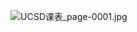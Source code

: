 <!-- <object data="https://github.com/The-chosen/The-chosen.github.io/tree/master/pdfs/try.pdf" type="application/pdf" width="700px" height="700px">
    <embed src="https://github.com/The-chosen/The-chosen.github.io/tree/master/pdfs/try.pdf">
        <p>This browser does not support PDFs. Please download the PDF to view it: <a href="https://github.com/The-chosen/The-chosen.github.io/tree/master/pdfs/try.pdf">Download PDF</a>.</p>
    </embed>
</object> -->

<!-- <center><embed src="https://github.com/The-chosen/The-chosen.github.io/tree/master/pdfs/try.pdf" width="850" height="600"></center> -->

![UCSD课表_page-0001.jpg](https://i.loli.net/2020/03/24/FB947mKV2gxsrYN.jpg)